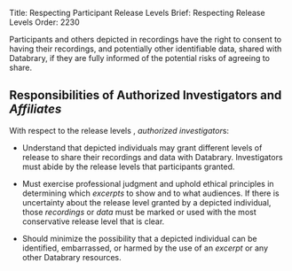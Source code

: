 Title: Respecting Participant Release Levels
Brief: Respecting Release Levels
Order: 2230

Participants and others depicted in recordings have the right to consent to having their recordings, and potentially other identifiable data, shared with Databrary, if they are fully informed of the potential risks of agreeing to share.

## Responsibilities of Authorized Investigators and *Affiliates*

With respect to the release levels , *authorized investigator*s:

- Understand that depicted individuals may grant different levels of release to share their recordings and data with Databrary.
Investigators must abide by the release levels that participants granted.

- Must exercise professional judgment and uphold ethical principles in determining which *excerpts* to show and to what audiences.
If there is uncertainty about the release level granted by a depicted individual, those *recordings* or *data* must be marked or used with the most conservative release level that is clear.

- Should minimize the possibility that a depicted individual can be identified, embarrassed, or harmed by the use of an *excerpt* or any other Databrary resources.

